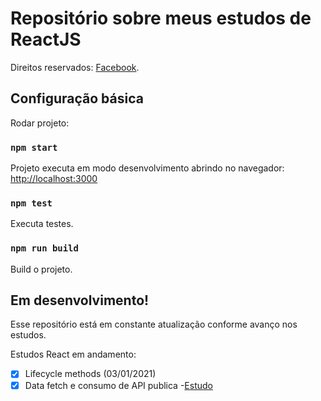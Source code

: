 # Repositório sobre meus estudos de ReactJS

Direitos reservados: [Facebook](https://github.com/facebook/create-react-app).

## Configuração básica

Rodar projeto:

### `npm start`

Projeto executa em modo desenvolvimento abrindo no navegador: [http://localhost:3000](http://localhost:3000)

### `npm test`

Executa testes.

### `npm run build`

Build o projeto.

## Em desenvolvimento!

Esse repositório está em constante atualização conforme avanço nos estudos.

Estudos React em andamento:

- [x] Lifecycle methods (03/01/2021)
- [x] Data fetch e consumo de API publica -[Estudo](/../../tree/01-Estudos-Data-Fetch)
